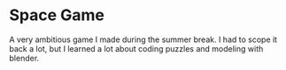 # Space Game
A very ambitious game I made during the summer break.
I had to scope it back a lot, but I learned a lot about coding puzzles and modeling with blender.
